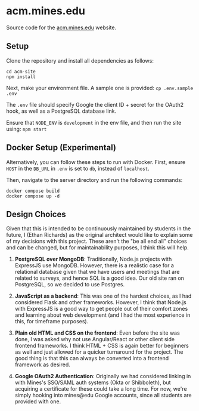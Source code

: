 # acm.mines.edu
Source code for the [acm.mines.edu](https://acm.mines.edu) website.

## Setup
Clone the repository and install all dependencies as follows:
```
cd acm-site
npm install
```

Next, make your environment file. A sample one is provided: `cp .env.sample .env`

The `.env` file should specify Google the client ID + secret
for the OAuth2 hook, as well as a PostgreSQL database link.

Ensure that `NODE_ENV` is `development` in the env file, and then run the site using: `npm start`

## Docker Setup (Experimental)
Alternatively, you can follow these steps to run with Docker. First, ensure `HOST` in the `DB_URL` in `.env` is set to `db`, instead of `localhost`.

Then, navigate to the server directory and run the following commands:
```
docker compose build
docker compose up -d
```

## Design Choices
Given that this is intended to be continuously maintained by students
in the future, I (Ethan Richards) as the original architect would like to
explain some of my decisions with this project. These aren't the "be all end all" 
choices and can be changed, but for maintainability purposes, I think this will help.

1. **PostgreSQL over MongoDB**: Traditionally, Node.js projects
with ExpressJS use MongoDB. However, there is a realistic case
for a relational database given that we have users and meetings 
that are related to surveys, and hence SQL is a good idea.
Our old site ran on PostgreSQL, so we decided to use Postgres.

2. **JavaScript as a backend**: This was one of the hardest choices,
as I had considered Flask and other frameworks. However, I think that 
Node.js with ExpressJS is a good way to get people out of their comfort
zones and learning about web development (and I had the
most experience in this, for timeframe purposes).

3. **Plain old HTML and CSS on the frontend**: Even before the site
was done, I was asked why not use Angular/React or other client
side frontend frameworks. I think HTML + CSS is again better
for beginners as well and just allowed for a quicker turnaround
for the project. The good thing is that this can always be
converted into a frontend framework as desired.

4. **Google OAuth2 Authentication**: Originally we had considered
linking in with Mines's SSO/SAML auth systems (Okta or Shibboleth), 
but acquiring a certificate for these could take a long time. For
now, we're simply hooking into mines@edu Google accounts, since all
students are provided with one.
